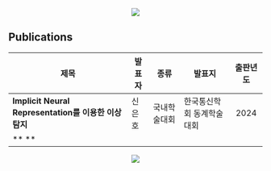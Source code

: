 <p align='center'>
    <img src="https://capsule-render.vercel.app/api?type=waving&color=1D5573&height=180&section=header&text=EffAI%20Lab.&fontSize=55&fontColor=f0f0f0&animation=fadeIn&fontAlignY=34&desc=Make%20AI%20Efficient&descAlignY=54&descAlign=50"/>
</p>

## Publications
|제목|발표자|종류|발표지|출판년도|
|--|--|--|--|:--:|
|**Implicit Neural Representation를 이용한 이상탐지**|신은호|국내학술대회|한국통신학회 동계학술대회|2024|
|** **|  |  |  |  |

<p align="center">
  <img src="https://capsule-render.vercel.app/api?type=waving&color=1D5573&height=120&section=footer"/>
</p>
